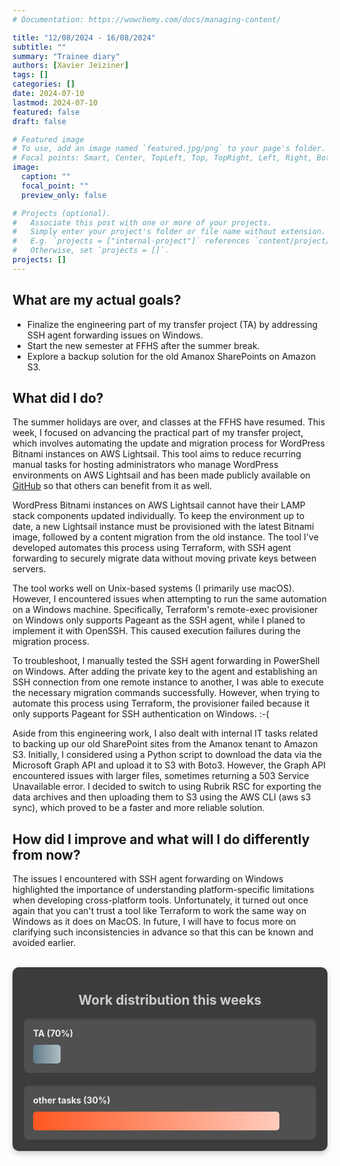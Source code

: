 ```yaml
---
# Documentation: https://wowchemy.com/docs/managing-content/

title: "12/08/2024 - 16/08/2024"
subtitle: ""
summary: "Trainee diary"
authors: [Xavier Jeiziner]
tags: []
categories: []
date: 2024-07-10
lastmod: 2024-07-10
featured: false
draft: false

# Featured image
# To use, add an image named `featured.jpg/png` to your page's folder.
# Focal points: Smart, Center, TopLeft, Top, TopRight, Left, Right, BottomLeft, Bottom, BottomRight.
image:
  caption: ""
  focal_point: ""
  preview_only: false

# Projects (optional).
#   Associate this post with one or more of your projects.
#   Simply enter your project's folder or file name without extension.
#   E.g. `projects = ["internal-project"]` references `content/project/deep-learning/index.md`.
#   Otherwise, set `projects = []`.
projects: []
---
```


## What are my actual goals?

- Finalize the engineering part of my transfer project (TA) by addressing SSH agent forwarding issues on Windows.
- Start the new semester at FFHS after the summer break.
- Explore a backup solution for the old Amanox SharePoints on Amazon S3.

## What did I do?

The summer holidays are over, and classes at the FFHS have resumed. This week, I focused on advancing the practical part of my transfer project, which involves automating the update and migration process for WordPress Bitnami instances on AWS Lightsail. This tool aims to reduce recurring manual tasks for hosting administrators who manage WordPress environments on AWS Lightsail and has been made publicly available on [GitHub](https://github.com/jexnator/wordpress-bitnami-lightsail-patch-migrate-update) so that others can benefit from it as well.

WordPress Bitnami instances on AWS Lightsail cannot have their LAMP stack components updated individually. To keep the environment up to date, a new Lightsail instance must be provisioned with the latest Bitnami image, followed by a content migration from the old instance. The tool I've developed automates this process using Terraform, with SSH agent forwarding to securely migrate data without moving private keys between servers.

The tool works well on Unix-based systems (I primarily use macOS). However, I encountered issues when attempting to run the same automation on a Windows machine. Specifically, Terraform's remote-exec provisioner on Windows only supports Pageant as the SSH agent, while I planed to implement it with OpenSSH. This caused execution failures during the migration process.

To troubleshoot, I manually tested the SSH agent forwarding in PowerShell on Windows. After adding the private key to the agent and establishing an SSH connection from one remote instance to another, I was able to execute the necessary migration commands successfully. However, when trying to automate this process using Terraform, the provisioner failed because it only supports Pageant for SSH authentication on Windows. :-(

Aside from this engineering work, I also dealt with internal IT tasks related to backing up our old SharePoint sites from the Amanox tenant to Amazon S3. Initially, I considered using a Python script to download the data via the Microsoft Graph API and upload it to S3 with Boto3. However, the Graph API encountered issues with larger files, sometimes returning a 503 Service Unavailable error. I decided to switch to using Rubrik RSC for exporting the data archives and then uploading them to S3 using the AWS CLI (aws s3 sync), which proved to be a faster and more reliable solution.

## How did I improve and what will I do differently from now?

The issues I encountered with SSH agent forwarding on Windows highlighted the importance of understanding platform-specific limitations when developing cross-platform tools. Unfortunately, it turned out once again that you can't trust a tool like Terraform to work the same way on Windows as it does on MacOS. In future, I will have to focus more on clarifying such inconsistencies in advance so that this can be known and avoided earlier.

<br>
<div style="padding: 18px; padding-top: 10px; color: #eee; background-color: #3c3c3c; border-radius: 10px; box-shadow: 0 4px 8px rgba(0,0,0,0.2);">
  <h2 style="text-align: center; color: #ccc;">Work distribution this weeks</h2>
  <div style="background-color: #505050; padding: 15px; margin-bottom: 20px; border-radius: 8px; color: #eee; box-shadow: inset 0 2px 4px rgba(0,0,0,0.1);">
    <strong>TA (70%)</strong>
    <div style="width: 10%; height: 30px; background: linear-gradient(to right, #607D8B 0%, #B0BEC5 100%); border-radius: 5px; margin-top: 10px;"></div>
  </div>
  <div style="background-color: #505050; padding: 15px; border-radius: 8px; color: #eee; box-shadow: inset 0 2px 4px rgba(0,0,0,0.1);">
    <strong>other tasks (30%)</strong>
    <div style="width: 90%; height: 30px; background: linear-gradient(to right, #FF5722 0%, #FFCCBC 100%); border-radius: 5px; margin-top: 10px;"></div>
  </div>
</div>
